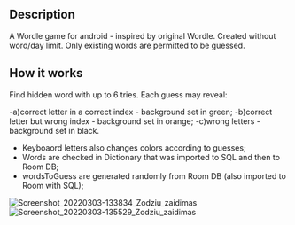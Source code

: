 

## Description

A Wordle game for android  - inspired by original Wordle. Created without word/day limit.  Only existing words are permitted to be guessed.


## How it works

Find hidden word with up to 6 tries. Each guess may reveal: 

-a)correct letter in a correct index - background set in green;
-b)correct letter but wrong index - background set in orange;
-c)wrong letters - background set in black.


- Keyboaord letters also changes colors according to guesses;
- Words are checked in Dictionary that was imported to SQL and then to Room DB;
- wordsToGuess are generated randomly from Room DB (also imported to Room with SQL);


![Screenshot_20220303-133834_Zodziu_zaidimas](https://user-images.githubusercontent.com/6989478/156567901-1fa95d9b-6aa4-48b6-a5b1-e2febfc979dc.jpg)
![Screenshot_20220303-135529_Zodziu_zaidimas](https://user-images.githubusercontent.com/6989478/156567898-3980c3e2-0d19-43ee-8cc1-b8515a16c07e.jpg)

